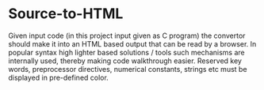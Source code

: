 # Source-to-HTML
Given input code (in this project input given as C program) the convertor should make it into an HTML based output that can be read by a browser. In popular syntax high lighter based solutions / tools such mechanisms are internally used, thereby making code walkthrough easier. Reserved key words, preprocessor directives, numerical constants, strings etc must be displayed in pre-defined color.
